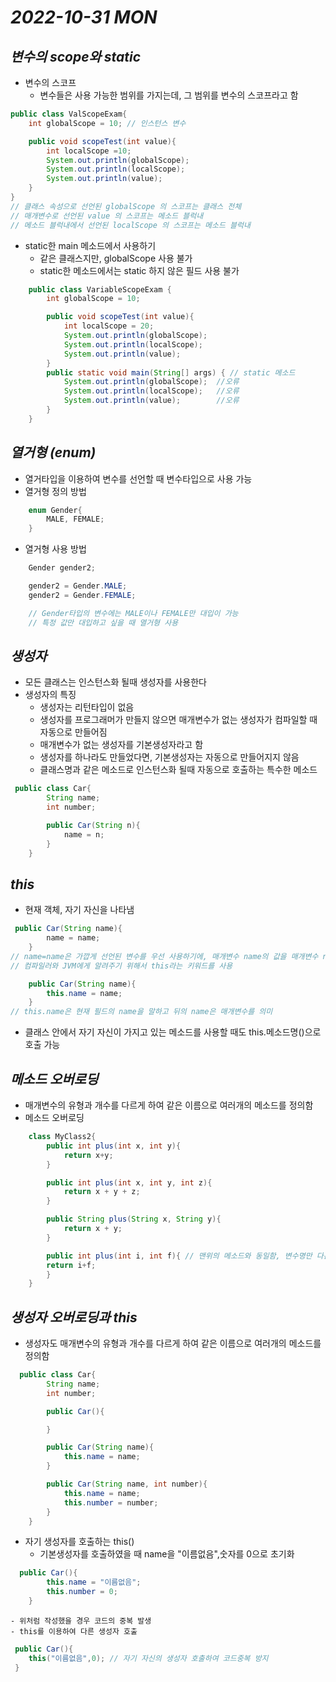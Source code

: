 # _2022-10-31 MON_

## <em> 변수의 scope와 static </em>

- 변수의 스코프
  - 변수들은 사용 가능한 범위를 가지는데, 그 범위를 변수의 스코프라고 함

```java
public class ValScopeExam{
    int globalScope = 10; // 인스턴스 변수

    public void scopeTest(int value){
        int localScope =10;
        System.out.println(globalScope);
        System.out.println(localScope);
        System.out.println(value);
    }
}
// 클래스 속성으로 선언된 globalScope 의 스코프는 클래스 전체
// 매개변수로 선언된 value 의 스코프는 메소드 블럭내
// 메소드 블럭내에서 선언된 localScope 의 스코프는 메소드 블럭내
```

- static한 main 메소드에서 사용하기
  - 같은 클래스지만, globalScope 사용 불가
  - static한 메소드에서는 static 하지 않은 필드 사용 불가

```java
    public class VariableScopeExam {
        int globalScope = 10;

        public void scopeTest(int value){
            int localScope = 20;
            System.out.println(globalScope);
            System.out.println(localScope);
            System.out.println(value);
        }
        public static void main(String[] args) { // static 메소드
            System.out.println(globalScope);  //오류
            System.out.println(localScope);   //오류
            System.out.println(value);        //오류
        }
    }
```

## <em> 열거형 (enum) </em>

- 열거타입을 이용하여 변수를 선언할 때 변수타입으로 사용 가능
- 열거형 정의 방법

```java
    enum Gender{
        MALE, FEMALE;
    }
```

- 열거형 사용 방법

```java
    Gender gender2;

    gender2 = Gender.MALE;
    gender2 = Gender.FEMALE;

    // Gender타입의 변수에는 MALE이나 FEMALE만 대입이 가능
    // 특정 값만 대입하고 싶을 때 열거형 사용
```

## <em> 생성자 </em>

- 모든 클래스는 인스턴스화 될때 생성자를 사용한다
- 생성자의 특징
  - 생성자는 리턴타입이 없음
  - 생성자를 프로그래머가 만들지 않으면 매개변수가 없는 생성자가 컴파일할 때 자동으로 만들어짐
  - 매개변수가 없는 생성자를 기본생성자라고 함
  - 생성자를 하나라도 만들었다면, 기본생성자는 자동으로 만들어지지 않음
  - 클래스명과 같은 메소드로 인스턴스화 될때 자동으로 호출하는 특수한 메소드

```java
 public class Car{
        String name;
        int number;

        public Car(String n){
            name = n;
        }
    }
```

## <em> this </em>

- 현재 객체, 자기 자신을 나타냄

```java
 public Car(String name){
        name = name;
    }
// name=name은 가깝게 선언된 변수를 우선 사용하기에, 매개변수 name의 값을 매개변수 name에 대입하라는 의미가 됨
// 컴파일러와 JVM에게 알려주기 위해서 this라는 키워드를 사용
```

```java
    public Car(String name){
        this.name = name;
    }
// this.name은 현재 필드의 name을 말하고 뒤의 name은 매개변수를 의미
```

- 클래스 안에서 자기 자신이 가지고 있는 메소드를 사용할 때도 this.메소드명()으로 호출 가능

## <em> 메소드 오버로딩 </em>

- 매개변수의 유형과 개수를 다르게 하여 같은 이름으로 여러개의 메소드를 정의함
- 메소드 오버로딩

```java
    class MyClass2{
        public int plus(int x, int y){
            return x+y;
        }

        public int plus(int x, int y, int z){
            return x + y + z;
        }

        public String plus(String x, String y){
            return x + y;
        }

        public int plus(int i, int f){ // 맨위의 메소드와 동일함, 변수명만 다른건 허용 X
        return i+f;
        }
    }
```

## <em> 생성자 오버로딩과 this </em>

- 생성자도 매개변수의 유형과 개수를 다르게 하여 같은 이름으로 여러개의 메소드를 정의함

```java
  public class Car{
        String name;
        int number;

        public Car(){

        }

        public Car(String name){
            this.name = name;
        }

        public Car(String name, int number){
            this.name = name;
            this.number = number;
        }
    }
```

- 자기 생성자를 호출하는 this()
  - 기본생성자를 호출하였을 때 name을 "이름없음",숫자를 0으로 초기화

```java
  public Car(){
        this.name = "이름없음";
        this.number = 0;
    }
```

    - 위처럼 작성했을 경우 코드의 중복 발생
    - this를 이용하여 다른 생성자 호출

```java
 public Car(){
    this("이름없음",0); // 자기 자신의 생성자 호출하여 코드중복 방지
 }
```
